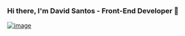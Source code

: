 ### Hi there, I'm David Santos - Front-End Developer 👋
[![image](https://img.shields.io/badge/LinkedIn-0077B5?style=for-the-badge&logo=linkedin&logoColor=white)](https://www.linkedin.com/in/david-santos-412902161/)
